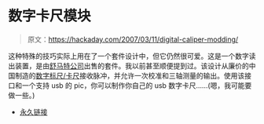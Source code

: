 # 数字卡尺模块

> 原文：<https://hackaday.com/2007/03/11/digital-caliper-modding/>

这种特殊的技巧实际上用在了一个套件设计中，但它仍然很可爱。这是一个数字读出装置，是由[舒马特公司](http://www.shumatech.com/products/dro-350/index.htm)出售的套件。我以前甚至顺便提到过。该设计从廉价的中国制造的[数字标尺/卡尺](http://www.shumatech.com/support/chinese_scales.htm)接收脉冲，并允许一次校准和三轴测量的输出。使用该接口和一个支持 usb 的 pic，你可以制作你自己的 usb 数字卡尺……(嗯，我可能要做一些。)

*   [永久链接](http://www.shumatech.com/products/dro-350/index.htm)